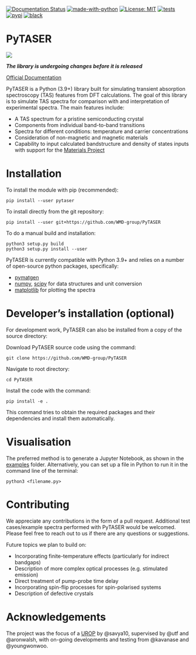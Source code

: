 [![Documentation Status](https://readthedocs.org/projects/pytaser/badge/?version=latest)](https://pytaser.readthedocs.io/en/latest/?badge=latest)
[![made-with-python](https://img.shields.io/badge/Made%20with-Python-1f425f.svg)](https://www.python.org/)
[![License: MIT](https://img.shields.io/badge/License-MIT-yellow.svg)](https://opensource.org/licenses/MIT)
[![tests](https://github.com/WMD-Group/PyTASER/actions/workflows/build_and_test.yml/badge.svg)](https://github.com/WMD-Group/PyTASER/actions)
[![pypi](https://img.shields.io/pypi/v/pytaser)](https://pypi.org/project/pytaser)
[![black](https://img.shields.io/badge/code%20style-black-000000.svg)](https://img.shields.io/badge/code%20style-black-000000.svg)

# PyTASER

![](PyTASER.png)

***The library is undergoing changes before it is released*** 

[Official Documentation](https://pytaser.readthedocs.io/en/latest/)

PyTASER is a Python (3.9+) library built for simulating transient absorption spectroscopy (TAS) features from 
DFT calculations. The goal of this library is to simulate TAS spectra for comparison with and interpretation of 
experimental spectra. The main features include:

* A TAS spectrum for a pristine semiconducting crystal
* Components from individual band-to-band transitions
* Spectra for different conditions: temperature and carrier concentrations
* Consideration of non-magnetic and magnetic materials
* Capability to input calculated bandstructure and density of states inputs with support for the [Materials Project](https://materialsproject.org)

# Installation

To install the module with pip (recommended): 

```
pip install --user pytaser
```
To install directly from the git repository:
```
pip install --user git+https://github.com/WMD-group/PyTASER
```
To do a manual build and installation:
```
python3 setup.py build
python3 setup.py install --user
```

PyTASER is currently compatible with Python 3.9+ and relies on a number of open-source python packages, specifically:

* [pymatgen](https://pymatgen.org/index.html) 
* [numpy](https://numpy.org/), [scipy](https://scipy.org/) for data structures and unit conversion
* [matplotlib](https://matplotlib.org/) for plotting the spectra

# Developer’s installation (optional)

For development work, PyTASER can also be installed from a copy of the source directory:

Download PyTASER source code using the command:
```
git clone https://github.com/WMD-group/PyTASER
```
Navigate to root directory:
```
cd PyTASER
```
Install the code with the command:
```
pip install -e .
```
This command tries to obtain the required packages and their dependencies and install them automatically.

# Visualisation 

The preferred method is to generate a Jupyter Notebook, as shown in the [examples](https://github.com/WMD-group/PyTASER/blob/main/examples) folder.
Alternatively, you can set up a file in Python to run it in the command line of the terminal:
```
python3 <filename.py>
```

# Contributing

We appreciate any contributions in the form of a pull request. 
Additional test cases/example spectra performed with PyTASER would be welcomed. 
Please feel free to reach out to us if there are any questions or suggestions. 

Future topics we plan to build on:

* Incorporating finite-temperature effects (particularly for indirect bandgaps)
* Description of more complex optical processes (e.g. stimulated emission)
* Direct treatment of pump-probe time delay
* Incorporating spin-flip processes for spin-polarised systems
* Description of defective crystals 

# Acknowledgements

The project was the focus of a [UROP](https://www.imperial.ac.uk/urop/) by @savya10, supervised by @utf and @aronwalsh, with on-going developments and testing from @kavanase and @youngwonwoo.
